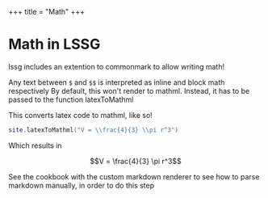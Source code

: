 +++
title = "Math"
+++

# Math in LSSG
lssg includes an extention to commonmark to allow writing math!

Any text between `$` and `$$` is interpreted as inline and block math respectively
By default, this won't render to mathml. Instead, it has to be passed to the function latexToMathml

This converts latex code to mathml, like so!
```lua
site.latexToMathml("V = \\frac{4}{3} \\pi r^3")
```

Which results in

$$V = \frac{4}{3} \pi r^3$$

See the cookbook with the custom markdown renderer to see how to parse markdown manually, in order to do this step
